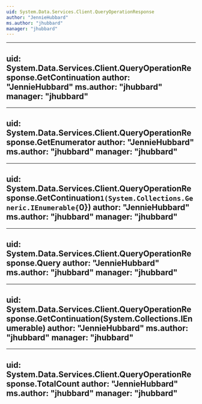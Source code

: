 ```yaml
---
uid: System.Data.Services.Client.QueryOperationResponse
author: "JennieHubbard"
ms.author: "jhubbard"
manager: "jhubbard"
---
```


---
uid: System.Data.Services.Client.QueryOperationResponse.GetContinuation
author: "JennieHubbard"
ms.author: "jhubbard"
manager: "jhubbard"
---

---
uid: System.Data.Services.Client.QueryOperationResponse.GetEnumerator
author: "JennieHubbard"
ms.author: "jhubbard"
manager: "jhubbard"
---

---
uid: System.Data.Services.Client.QueryOperationResponse.GetContinuation``1(System.Collections.Generic.IEnumerable{``0})
author: "JennieHubbard"
ms.author: "jhubbard"
manager: "jhubbard"
---

---
uid: System.Data.Services.Client.QueryOperationResponse.Query
author: "JennieHubbard"
ms.author: "jhubbard"
manager: "jhubbard"
---

---
uid: System.Data.Services.Client.QueryOperationResponse.GetContinuation(System.Collections.IEnumerable)
author: "JennieHubbard"
ms.author: "jhubbard"
manager: "jhubbard"
---

---
uid: System.Data.Services.Client.QueryOperationResponse.TotalCount
author: "JennieHubbard"
ms.author: "jhubbard"
manager: "jhubbard"
---
